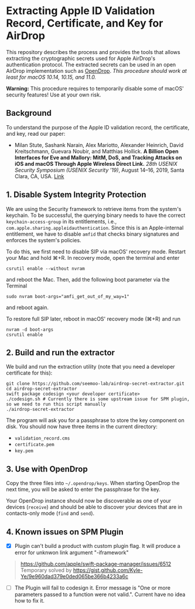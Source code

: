 # Extracting Apple ID Validation Record, Certificate, and Key for AirDrop

This repository describes the process and provides the tools that allows extracting the cryptographic secrets used for Apple AirDrop's authentication protocol. The extracted secrets can be used in an open AirDrop implementation such as [OpenDrop](https://github.com/seemoo-lab/opendrop.git).
*This procedure should work at least for macOS 10.14, 10.15, and 11.0.*

**Warning:** This procedure requires to temporarily disable some of macOS' security features! Use at your own risk.

## Background

To understand the purpose of the Apple ID validation record, the certificate, and key, read our paper:

* Milan Stute, Sashank Narain, Alex Mariotto, Alexander Heinrich, David Kreitschmann, Guevara Noubir, and Matthias Hollick. **A Billion Open Interfaces for Eve and Mallory: MitM, DoS, and Tracking Attacks on iOS and macOS Through Apple Wireless Direct Link.** *28th USENIX Security Symposium (USENIX Security ’19)*, August 14–16, 2019, Santa Clara, CA, USA. [Link](https://www.usenix.org/conference/usenixsecurity19/presentation/stute)


## 1. Disable System Integrity Protection

We are using the Security framework to retrieve items from the system's keychain. To be successful, the querying binary needs to have the correct `keychain-access-group` in its entitlements, i.e., `com.apple.sharing.appleidauthentication`. Since this is an Apple-internal entitlement, we have to disable `amfid` that checks binary signatures and enforces the system's policies.

To do this, we first need to disable SIP via macOS' recovery mode. Restart your Mac and hold ⌘+R. In recovery mode, open the terminal and enter
```
csrutil enable --without nvram
```
and reboot the Mac. Then, add the following boot parameter via the Terminal
```
sudo nvram boot-args="amfi_get_out_of_my_way=1"
```
and reboot again.

To restore full SIP later, reboot in macOS' recovery mode (⌘+R) and run
```
nvram -d boot-args
csrutil enable
```

## 2. Build and run the extractor

We build and run the extraction utility (note that you need a developer certificate for this):
```
git clone https://github.com/seemoo-lab/airdrop-secret-extractor.git
cd airdrop-secret-extractor
swift package codesign <your developer certificate>
./codesign.sh # Currently there is some upstream issue for SPM plugin, so we need to run this script manually
./airdrop-secret-extractor
```
The program will ask you for a passphrase to store the key component on disk. You should now have three items in the current directory:

* `validation_record.cms`
* `certificate.pem`
* `key.pem`


## 3. Use with OpenDrop

Copy the three files into `~/.opendrop/keys`. When starting OpenDrop the next time, you will be asked to enter the passphrase for the key.

Your OpenDrop instance should now be discoverable as one of your devices (`receive`) and should be able to discover your devices that are in contacts-only mode (`find` and `send`).

## 4. Known issues on SPM Plugin

- [x] Plugin can't build a product with custom plugin flag. It will produce a error for unknwon link argument "-iframework"
> https://github.com/apple/swift-package-manager/issues/6512
> Temporary solved by https://gist.github.com/Kyle-Ye/9e960dad379e0ded065be366b4233a6c

- [ ] The Plugin will fail to codesign it. Error message is "One or more parameters passed to a function were not valid.". Current have no idea how to fix it.
